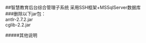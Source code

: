 ##智慧教育后台综合管理子系统
采用SSH框架+MSSqlServer数据库   
###删除以下jar包：   
antlr-2.7.2.jar   
cglib-2.2.jar  


#####其他说明

